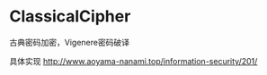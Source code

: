 # ClassicalCipher
 古典密码加密，Vigenere密码破译

 具体实现 http://www.aoyama-nanami.top/information-security/201/